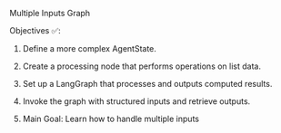Multiple Inputs Graph

Objectives ✅:

1. Define a more complex AgentState.

2. Create a processing node that performs operations on list data.

3. Set up a LangGraph that processes and outputs computed results.

4. Invoke the graph with structured inputs and retrieve outputs.

5. Main Goal: Learn how to handle multiple inputs